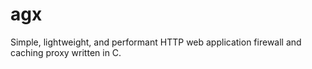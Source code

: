# agx
Simple, lightweight, and performant HTTP web application firewall and caching proxy written in C.
